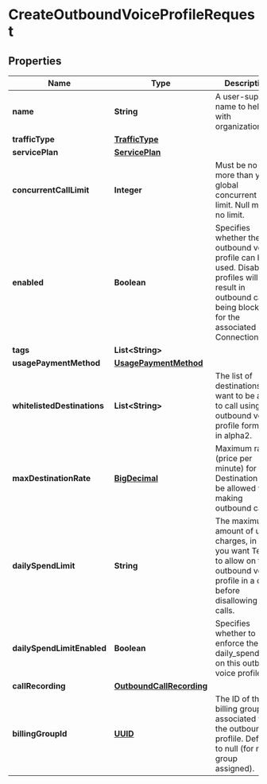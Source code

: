 

# CreateOutboundVoiceProfileRequest

## Properties

Name | Type | Description | Notes
------------ | ------------- | ------------- | -------------
**name** | **String** | A user-supplied name to help with organization. | 
**trafficType** | [**TrafficType**](TrafficType.md) |  |  [optional]
**servicePlan** | [**ServicePlan**](ServicePlan.md) |  |  [optional]
**concurrentCallLimit** | **Integer** | Must be no more than your global concurrent call limit. Null means no limit. |  [optional]
**enabled** | **Boolean** | Specifies whether the outbound voice profile can be used. Disabled profiles will result in outbound calls being blocked for the associated Connections. |  [optional]
**tags** | **List&lt;String&gt;** |  |  [optional]
**usagePaymentMethod** | [**UsagePaymentMethod**](UsagePaymentMethod.md) |  |  [optional]
**whitelistedDestinations** | **List&lt;String&gt;** | The list of destinations you want to be able to call using this outbound voice profile formatted in alpha2. |  [optional]
**maxDestinationRate** | [**BigDecimal**](BigDecimal.md) | Maximum rate (price per minute) for a Destination to be allowed when making outbound calls. |  [optional]
**dailySpendLimit** | **String** | The maximum amount of usage charges, in USD, you want Telnyx to allow on this outbound voice profile in a day before disallowing new calls. |  [optional]
**dailySpendLimitEnabled** | **Boolean** | Specifies whether to enforce the daily_spend_limit on this outbound voice profile. |  [optional]
**callRecording** | [**OutboundCallRecording**](OutboundCallRecording.md) |  |  [optional]
**billingGroupId** | [**UUID**](UUID.md) | The ID of the billing group associated with the outbound proflile. Defaults to null (for no group assigned). |  [optional]



